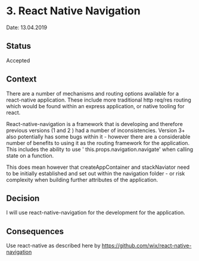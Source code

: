 # 3. React Native Navigation

Date: 13.04.2019

## Status

Accepted

## Context

There are a number of mechanisms and routing options available for a react-native application. These include more traditional http req/res routing which would be found within an express application, or native tooling for react. 

React-native-navigation is a framework that is developing and therefore previous versions (1 and 2 ) had a number of inconsistencies. Version 3+ also potentially has some bugs within it - however there are a considerable number of benefits to using it as the routing framework for the application. This includes the ability to use ' this.props.navigation.navigate' when calling state on a function.

This does mean however that createAppContainer and stackNaviator need to be initially established and set out within the navigation folder - or risk complexity when building further attributes of the application.
 
## Decision

I will use react-native-navigation for the development for the application.

## Consequences

Use react-native as described here by https://github.com/wix/react-native-navigation